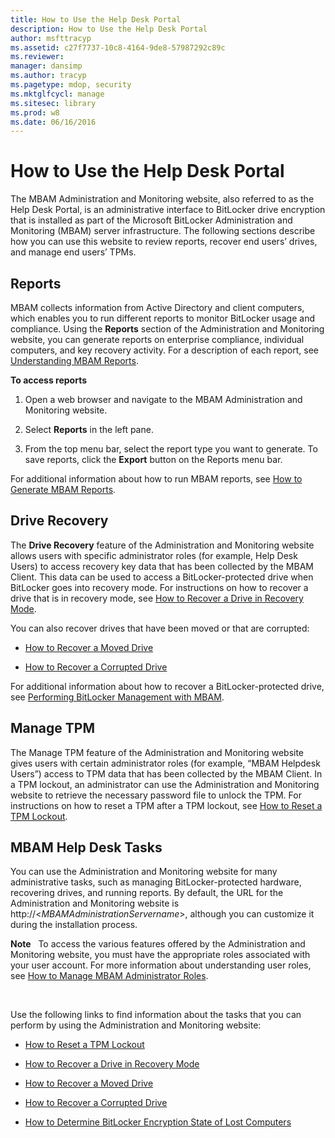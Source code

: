 ```yaml
---
title: How to Use the Help Desk Portal
description: How to Use the Help Desk Portal
author: msfttracyp
ms.assetid: c27f7737-10c8-4164-9de8-57987292c89c
ms.reviewer: 
manager: dansimp
ms.author: tracyp
ms.pagetype: mdop, security
ms.mktglfcycl: manage
ms.sitesec: library
ms.prod: w8
ms.date: 06/16/2016
---
```



# How to Use the Help Desk Portal


The MBAM Administration and Monitoring website, also referred to as the Help Desk Portal, is an administrative interface to BitLocker drive encryption that is installed as part of the Microsoft BitLocker Administration and Monitoring (MBAM) server infrastructure. The following sections describe how you can use this website to review reports, recover end users’ drives, and manage end users’ TPMs.

## <a href="" id="bkmk-reports"></a>Reports


MBAM collects information from Active Directory and client computers, which enables you to run different reports to monitor BitLocker usage and compliance. Using the **Reports** section of the Administration and Monitoring website, you can generate reports on enterprise compliance, individual computers, and key recovery activity. For a description of each report, see [Understanding MBAM Reports](understanding-mbam-reports-mbam-2.md).

**To access reports**

1.  Open a web browser and navigate to the MBAM Administration and Monitoring website.

2.  Select **Reports** in the left pane.

3.  From the top menu bar, select the report type you want to generate. To save reports, click the **Export** button on the Reports menu bar.

For additional information about how to run MBAM reports, see [How to Generate MBAM Reports](how-to-generate-mbam-reports-mbam-2.md).

## <a href="" id="bkmk-drirec"></a>Drive Recovery


The **Drive Recovery** feature of the Administration and Monitoring website allows users with specific administrator roles (for example, Help Desk Users) to access recovery key data that has been collected by the MBAM Client. This data can be used to access a BitLocker-protected drive when BitLocker goes into recovery mode. For instructions on how to recover a drive that is in recovery mode, see [How to Recover a Drive in Recovery Mode](how-to-recover-a-drive-in-recovery-mode-mbam-2.md).

You can also recover drives that have been moved or that are corrupted:

-   [How to Recover a Moved Drive](how-to-recover-a-moved-drive-mbam-2.md)

-   [How to Recover a Corrupted Drive](how-to-recover-a-corrupted-drive-mbam-2.md)

For additional information about how to recover a BitLocker-protected drive, see [Performing BitLocker Management with MBAM](performing-bitlocker-management-with-mbam-mbam-2.md).

## <a href="" id="bkmk-manatpm"></a>Manage TPM


The Manage TPM feature of the Administration and Monitoring website gives users with certain administrator roles (for example, “MBAM Helpdesk Users”) access to TPM data that has been collected by the MBAM Client. In a TPM lockout, an administrator can use the Administration and Monitoring website to retrieve the necessary password file to unlock the TPM. For instructions on how to reset a TPM after a TPM lockout, see [How to Reset a TPM Lockout](how-to-reset-a-tpm-lockout-mbam-2.md).

## <a href="" id="bkmk-helpdesk"></a> MBAM Help Desk Tasks


You can use the Administration and Monitoring website for many administrative tasks, such as managing BitLocker-protected hardware, recovering drives, and running reports. By default, the URL for the Administration and Monitoring website is http://&lt;*MBAMAdministrationServername*&gt;, although you can customize it during the installation process.

**Note**  
To access the various features offered by the Administration and Monitoring website, you must have the appropriate roles associated with your user account. For more information about understanding user roles, see [How to Manage MBAM Administrator Roles](how-to-manage-mbam-administrator-roles-mbam-2.md).

 

Use the following links to find information about the tasks that you can perform by using the Administration and Monitoring website:

-   [How to Reset a TPM Lockout](how-to-reset-a-tpm-lockout-mbam-2.md)

-   [How to Recover a Drive in Recovery Mode](how-to-recover-a-drive-in-recovery-mode-mbam-2.md)

-   [How to Recover a Moved Drive](how-to-recover-a-moved-drive-mbam-2.md)

-   [How to Recover a Corrupted Drive](how-to-recover-a-corrupted-drive-mbam-2.md)

-   [How to Determine BitLocker Encryption State of Lost Computers](how-to-determine-bitlocker-encryption-state-of-lost-computers-mbam-2.md)

 

 





